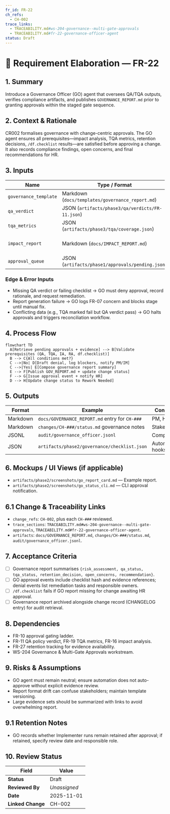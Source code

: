 ```yaml
---
fr_id: FR-22
ch_refs:
  - CH-002
trace_links:
  - TRACEABILITY.md#ws-204-governance--multi-gate-approvals
  - TRACEABILITY.md#fr-22-governance-officer-agent
status: Draft
---
```


# 🧩 Requirement Elaboration — FR-22

## 1. Summary
Introduce a Governance Officer (GO) agent that oversees QA/TQA outputs, verifies compliance artifacts, and publishes `GOVERNANCE_REPORT.md` prior to granting approvals within the staged gate sequence.

## 2. Context & Rationale
CR002 formalises governance with change-centric approvals. The GO agent ensures all prerequisites—impact analysis, TQA metrics, retention decisions, `/df.checklist` results—are satisfied before approving a change. It also records compliance findings, open concerns, and final recommendations for HR.

## 3. Inputs
| Name | Type / Format | Example | Notes |
|------|----------------|---------|-------|
| `governance_template` | Markdown (`docs/templates/governance_report.md`) | Section headings | Standard report format. |
| `qa_verdict` | JSON (`artifacts/phase3/qa/verdicts/FR-11.json`) | `{"status":"pass"}` | QA policy decision input. |
| `tqa_metrics` | JSON (`artifacts/phase3/tqa/coverage.json`) | Depth coverage | Ensures QA completeness. |
| `impact_report` | Markdown (`docs/IMPACT_REPORT.md`) | ROI & risk | Provides context for decision. |
| `approval_queue` | JSON (`artifacts/phase1/approvals/pending.json`) | `{"ch_id":"CH-017","stage":"GO"}` | Items awaiting GO review. |

### Edge & Error Inputs
- Missing QA verdict or failing checklist → GO must deny approval, record rationale, and request remediation.
- Report generation failure → GO logs FR-07 concern and blocks stage until manual fix.
- Conflicting data (e.g., TQA marked fail but QA verdict pass) → GO halts approvals and triggers reconciliation workflow.

## 4. Process Flow
```mermaid
flowchart TD
  A[Retrieve pending approvals + evidence] --> B[Validate prerequisites (QA, TQA, IA, RA, df.checklist)]
  B --> C{All conditions met?}
  C -->|No| D[Draft denial, log blockers, notify PM/IM]
  C -->|Yes| E[Compose governance report summary]
  E --> F[Publish GOV_REPORT.md + update change status]
  F --> G[Issue approval event + notify HR]
  D --> H[Update change status to Rework Needed]
```

## 5. Outputs
| Format | Example | Consumer |
|--------|---------|----------|
| Markdown | `docs/GOVERNANCE_REPORT.md` entry for `CH-###` | PM, HR |
| Markdown | `changes/CH-###/status.md` governance notes | Stakeholders |
| JSONL | `audit/governance_officer.jsonl` | Compliance |
| JSON | `artifacts/phase2/governance/checklist.json` | Automation hooks |

## 6. Mockups / UI Views (if applicable)
- `artifacts/phase2/screenshots/go_report_card.md` — Example report.
- `artifacts/phase2/screenshots/go_status_cli.md` — CLI approval notification.

## 6.1 Change & Traceability Links
- `change_refs`: `CH-002`, plus each `CH-###` reviewed.
- `trace_sections`: `TRACEABILITY.md#ws-204-governance--multi-gate-approvals`, `TRACEABILITY.md#fr-22-governance-officer-agent`.
- `artifacts`: `docs/GOVERNANCE_REPORT.md`, `changes/CH-###/status.md`, `audit/governance_officer.jsonl`.

## 7. Acceptance Criteria
* [ ] Governance report summarises `{risk_assessment, qa_status, tqa_status, retention_decision, open_concerns, recommendation}`.
* [ ] GO approval events include checklist hash and evidence references; denial events list remediation tasks and responsible owners.
* [ ] `/df.checklist` fails if GO report missing for change awaiting HR approval.
* [ ] Governance report archived alongside change record (CHANGELOG entry) for audit retrieval.

## 8. Dependencies
- FR-10 approval gating ladder.
- FR-11 QA policy verdict, FR-19 TQA metrics, FR-16 impact analysis.
- FR-27 retention tracking for evidence availability.
- WS-204 Governance & Multi-Gate Approvals workstream.

## 9. Risks & Assumptions
- GO agent must remain neutral; ensure automation does not auto-approve without explicit evidence review.
- Report format drift can confuse stakeholders; maintain template versioning.
- Large evidence sets should be summarized with links to avoid overwhelming report.

## 9.1 Retention Notes
- GO records whether Implementer runs remain retained after approval; if retained, specify review date and responsible role.

## 10. Review Status
| Field | Value |
|-------|-------|
| **Status** | Draft |
| **Reviewed By** | _Unassigned_ |
| **Date** | 2025-11-01 |
| **Linked Change** | CH-002 |
